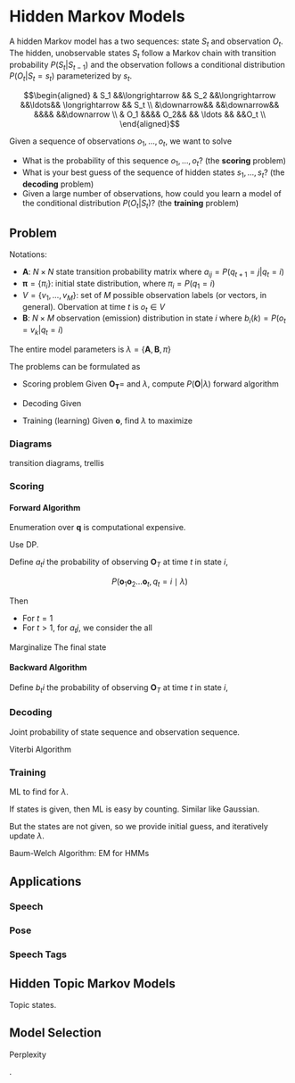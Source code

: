 # Hidden Markov Models





A hidden Markov model has a two sequences: state $S_t$ and observation $O_t$. The hidden, unobservable states $S_t$ follow a Markov chain with transition probability $P(S_t \vert S_{t-1})$ and the observation follows a conditional distribution $P(O_t \vert S_t=s_t)$ parameterized by $s_t$.


$$\begin{aligned}
& S_1 &&\longrightarrow && S_2  &&\longrightarrow &&\ldots&& \longrightarrow && S_t  \\
&\downarrow&& &&\downarrow&& &&&& &&\downarrow \\
& O_1 &&&& O_2&& && \ldots && &&O_t \\
\end{aligned}$$

Given a sequence of observations $o_1, \ldots, o_t$, we want to solve

- What is the probability of this sequence $o_1, \ldots, o_t$? (the **scoring** problem)
- What is your best guess of the sequence of hidden states $s_1, \ldots, s_t$? (the **decoding** problem)
- Given a large number of observations, how could you learn a
model of the conditional distribution $P(O_t\vert S_t)$? (the **training** problem)

## Problem

Notations:

- $\boldsymbol{A}$: $N\times N$ state transition probability matrix where $a_{ij} = P(q_{t+1} = j\vert q_t = i)$
- $\boldsymbol{\pi}  = \left\{ \pi_i \right\}$: initial state distribution, where $\pi_i = P(q_1 = i)$
- $V= \left\{ v_1, \ldots, v_M \right\}$: set of $M$ possible observation labels (or vectors, in general). Obervation at time $t$ is $o_t \in V$
- $\boldsymbol{B}$: $N\times M$ observation (emission) distribution in state $i$ where $b_{i}(k) = P(o_{t} = v_k\vert q_t = i)$

The entire model parameters is $\lambda = \left\{ \boldsymbol{A} , \boldsymbol{B} ,\pi \right\}$

The problems can be formulated as

- Scoring problem
  Given $\boldsymbol{O_T} =$ and $\lambda$, compute $P(\boldsymbol{O} \vert \lambda )$
  forward algorithm

- Decoding
  Given

- Training (learning)
  Given $\boldsymbol{o}$, find $\lambda$ to maximize  


### Diagrams

transition diagrams, trellis

### Scoring

#### Forward Algorithm

Enumeration over $\boldsymbol{q}$ is computational expensive.

Use DP.

Define $a_t{i}$ the probability of observing $\boldsymbol{O}_T$ at time $t$ in state $i$,

$$
P\left(\mathbf{o}_{1} \mathbf{o}_{2} \ldots \mathbf{o}_{t}, q_{t}=i \mid \lambda\right)
$$

Then

- For $t=1$
- For $t>1$, for $a_t{j}$, we consider the all

Marginalize The final state


#### Backward Algorithm

Define $b_t{i}$ the probability of observing $\boldsymbol{O}_T$ at time $t$ in state $i$,


### Decoding

Joint probability of state sequence and observation sequence.

Viterbi Algorithm

### Training

ML to find for $\lambda$.

If states is given, then ML is easy by counting. Similar like Gaussian.

But the states are not given, so we provide initial guess, and iteratively update $\lambda$.

Baum-Welch Algorithm: EM for HMMs






## Applications

### Speech

### Pose

### Speech Tags

## Hidden Topic Markov Models

Topic states.

## Model Selection

Perplexity












.
